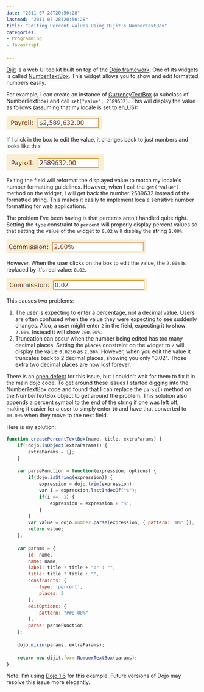 ```yaml
---
date: "2011-07-28T20:50:28"
lastmod: "2011-07-28T20:50:28"
title: "Editing Percent Values Using Dijit's NumberTextBox"
categories:
- Programming
- Javascript

---
```

[Dijit](http://dojotoolkit.org/widgets) is a web UI toolkit built on top of the [Dojo framework](http://dojotoolkit.org/).
One of its widgets is called [NumberTextBox](http://dojotoolkit.org/reference-guide/dijit/form/NumberTextBox.html).
This widget allows you to show and edit formatted numbers easily.

For example, I can create an instance of [CurrencyTextBox](http://dojotoolkit.org/reference-guide/dijit/form/CurrencyTextBox.html) (a subclass of NumberTextBox) and call `set("value", 2589632)`.
This will display the value as follows (assuming that my locale is set to en_US):

![$2,589,632.00](payroll-display.jpg)

If I click in the box to edit the value, it changes back to just numbers and looks like this:

![2589632.00](payroll-edit.jpg)

Exiting the field will reformat the displayed value to match my locale's number formatting guidelines.
However, when I call the `get("value")` method on the widget, I will get back the number 2589632 instead of the formatted string.
This makes it easily to implement locale sensitive number formatting for web applications.

The problem I've been having is that percents aren't handled quite right.
Setting the `type` constraint to `percent` will properly display percent values so that setting the value of the widget to `0.02` will display the string `2.00%`.

![2.00%](percent-display.jpg)

However, When the user clicks on the box to edit the value, the `2.00%` is replaced by it's real value: `0.02`.

![0.02](percent-edit.jpg)

This causes two problems:
1. The user is expecting to enter a percentage, not a decimal value.
   Users are often confused when the value they were expecting to see suddenly changes.
   Also, a user might enter `2` in the field, expecting it to show `2.00%`.
   Instead it will show `200.00%`.
2. Truncation can occur when the number being edited has too many decimal places.
   Setting the `places` constraint on the widget to `2` will display the value `0.0256` as `2.56%`.
   However, when you edit the value it truncates back to 2 decimal places, showing you only "0.02".
   Those extra two decimal places are now lost forever.

There is an [open defect](http://bugs.dojotoolkit.org/ticket/10582) for this issue, but I couldn't wait for them to fix it in the main dojo code.
To get around these issues I started digging into the NumberTextBox code and found that I can replace the `parse()` method on the NumberTextBox object to get around the problem.
This solution also appends a percent symbol to the end of the string if one was left off, making it easier for a user to simply enter `10` and have that converted to `10.00%` when they move to the next field.

Here is my solution:

``` javascript
function createPercentTextBox(name, title, extraParams) {
    if(!dojo.isObject(extraParams)) {
        extraParams = {};
    }

    var parseFunction = function(expression, options) {
        if(dojo.isString(expression)) {
            expression = dojo.trim(expression);
            var i = expression.lastIndexOf("%");
            if(i == -1) {
                expression = expression + "%";
            }
        }
        var value = dojo.number.parse(expression, { pattern: '0%' });
        return value;
    };

    var params = {
        id: name,
        name: name,
        label: title ? title + ":" : "",
        title: title ? title : "",
        constraints: {
            type: 'percent',
            places: 2
        },
        editOptions: {
            pattern: "##0.00%"
        },
        parse: parseFunction
    };

    dojo.mixin(params, extraParams);

    return new dijit.form.NumberTextBox(params);
}

```

Note: I'm using [Dojo 1.6](http://dojotoolkit.org/api/1.6/) for this example. Future versions of Dojo may resolve this issue more elegantly.
